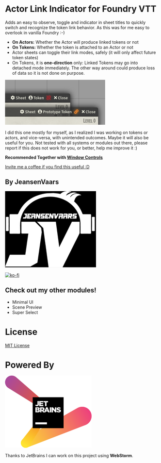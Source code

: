# Actor Link Indicator for Foundry VTT

Adds an easy to observe, toggle and indicator in sheet titles to quickly switch and recognize the token link behavior.
As this was for me easy to overlook in vanilla Foundry :-)

* **On Actors:** Whether the Actor will produce linked tokens or not
* **On Tokens:** Whether the token is attached to an Actor or not 
* Actor sheets can toggle their link modes, safely (it will only affect future token states)
* On Tokens, it is **one-direction** only: Linked Tokens may go into detached mode immediately. 
The other way around could produce loss of data so it is not done on purpose. 

![Example](img.png)

I did this one mostly for myself, as I realized I was working on tokens or actors, and vice-versa, 
with unintended outcomes. Maybe it will also be useful for you.
Not tested with all systems or modules out there, please report if this does not work for you, 
or better, help me improve it :)

**Recommended Together with [Window Controls](https://github.com/saif-ellafi/foundryvtt-window-controls)**

[Invite me a coffee if you find this useful :D](https://ko-fi.com/V7V14D3AH)

## By JeansenVaars
![JVLogo](logo-small-black.png)

[![ko-fi](https://ko-fi.com/img/githubbutton_sm.svg)](https://ko-fi.com/V7V14D3AH)

## Check out my other modules!
* Minimal UI
* Scene Preview
* Super Select

# License
[MIT License](./LICENSE.md)

# Powered By
[![JetBrains](./jetbrains.svg)](https://www.jetbrains.com)

Thanks to JetBrains I can work on this project using **WebStorm**.
